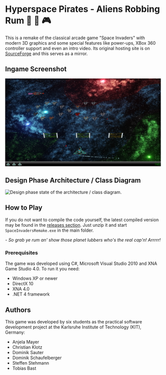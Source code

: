 # Hyperspace Pirates - Aliens Robbing Rum :space_invader: :beer: :video_game:
This is a remake of the classical arcade game "Space Invaders" with modern 3D graphics and some special features like power-ups,
XBox 360 controller support and even an intro video. Its original hosting site is on
[SourceForge](https://sourceforge.net/projects/studi-invaders/) and this serves as a mirror.

## Ingame Screenshot
![](Dokumente/Dokumente/HyperspacePiratesARRScreenshot.png "Incoming alien infinity formation and mothership.")

## Design Phase Architecture / Class Diagram
![](Dokumente/Dokumente/Klassendiagramm.png "Design phase state of the architecture / class diagram.")

## How to Play
If you do not want to compile the code yourself, the latest compiled version may be found in the
[releases section](https://github.com/DominikSauter/SpaceInvadersRemake/releases). Just unzip it
and start `SpaceInvadersRemake.exe` in the main folder.

_\- So grab ye rum an' show those planet lubbers who's the real cap'n! Arrrrr!_

### Prerequisites
The game was developed using C#, Microsoft Visual Studio 2010 and XNA Game Studio 4.0. To run it you need:
  * Windows XP or newer
  * DirectX 10
  * XNA 4.0
  * .NET 4 framework
  
## Authors
This game was developed by six students as the practical software development project at the Karlsruhe Institute
of Technology (KIT), Germany:
  * Anjela Mayer
  * Christian Klotz
  * Dominik Sauter
  * Dominik Schaufelberger
  * Steffen Stehmann
  * Tobias Bast
